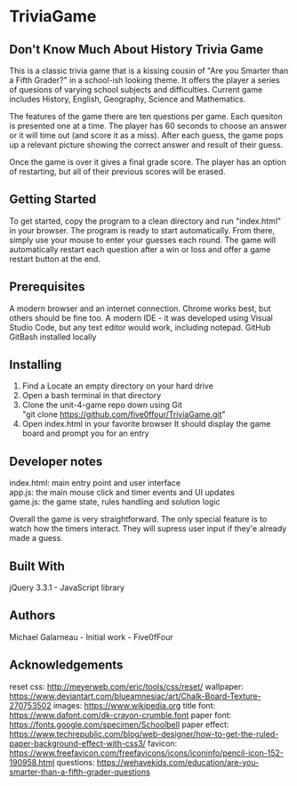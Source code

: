 # TriviaGame

## Don't Know Much About History Trivia Game

This is a classic trivia game that is a kissing cousin of "Are you Smarter than a Fifth Grader?" in a school-ish looking theme.  It offers the player a series of quesions of varying school subjects and difficulties.  Current game includes History, English, Geography, Science and Mathematics. 

The features of the game there are ten questions per game.  Each quesiton is presented one at a time.  The player has 60 seconds to choose an answer or it will time out (and score it as a miss).  After each guess, the game pops up a relevant picture showing the correct answer and result of their guess.  

Once the game is over it gives a final grade score.  The player has an option of restarting,  but all of their previous scores will be erased.

## Getting Started
To get started,  copy the program to a clean directory and run "index.html" in your browser.   The program is ready to start automatically.  From there,  simply use your mouse to enter your guesses each round.   The game will automatically restart each question after a win or loss and offer a game restart button at the end.

## Prerequisites
A modern browser and an internet connection.   Chrome works best, but others should be fine too.
A modern IDE - it was developed using Visual Studio Code, but any text editor would work, including notepad.
GitHub 
GitBash installed locally

## Installing
1.  Find a Locate an empty directory on your hard drive
2.  Open a bash terminal in that directory
3.  Clone the unit-4-game repo down using  Git   
         "git clone https://github.com/five0ffour/TriviaGame.git"
4.  Open index.html in your favorite browser
        It should display the game board and prompt you for an entry

## Developer notes
index.html:  main entry point and user interface  
app.js:  the main mouse click and timer events and UI updates     
game.js:   the game state, rules handling and solution logic            

Overall the game is very straightforward.  The only special feature is to watch how the timers interact.  They will supress user input if they'e already made a guess.

## Built With
jQuery 3.3.1 - JavaScript library  

## Authors
Michael Galarneau - Initial work - Five0fFour

## Acknowledgements
reset css: http://meyerweb.com/eric/tools/css/reset/ 
wallpaper:  https://www.deviantart.com/blueamnesiac/art/Chalk-Board-Texture-270753502
images:  https://www.wikipedia.org
title font: https://www.dafont.com/dk-crayon-crumble.font
paper font: https://fonts.google.com/specimen/Schoolbell
paper effect: https://www.techrepublic.com/blog/web-designer/how-to-get-the-ruled-paper-background-effect-with-css3/
favicon: https://www.freefavicon.com/freefavicons/icons/iconinfo/pencil-icon-152-190958.html
questions:  https://wehavekids.com/education/are-you-smarter-than-a-fifth-grader-questions
